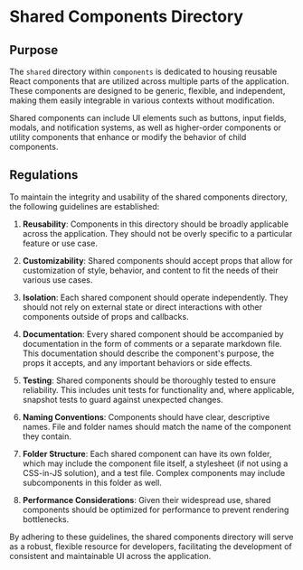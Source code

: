 # Shared Components Directory

## Purpose

The `shared` directory within `components` is dedicated to housing reusable React components that are utilized across multiple parts of the application. These components are designed to be generic, flexible, and independent, making them easily integrable in various contexts without modification.

Shared components can include UI elements such as buttons, input fields, modals, and notification systems, as well as higher-order components or utility components that enhance or modify the behavior of child components.

## Regulations

To maintain the integrity and usability of the shared components directory, the following guidelines are established:

1. **Reusability**: Components in this directory should be broadly applicable across the application. They should not be overly specific to a particular feature or use case.

2. **Customizability**: Shared components should accept props that allow for customization of style, behavior, and content to fit the needs of their various use cases.

3. **Isolation**: Each shared component should operate independently. They should not rely on external state or direct interactions with other components outside of props and callbacks.

4. **Documentation**: Every shared component should be accompanied by documentation in the form of comments or a separate markdown file. This documentation should describe the component's purpose, the props it accepts, and any important behaviors or side effects.

5. **Testing**: Shared components should be thoroughly tested to ensure reliability. This includes unit tests for functionality and, where applicable, snapshot tests to guard against unexpected changes.

6. **Naming Conventions**: Components should have clear, descriptive names. File and folder names should match the name of the component they contain.

7. **Folder Structure**: Each shared component can have its own folder, which may include the component file itself, a stylesheet (if not using a CSS-in-JS solution), and a test file. Complex components may include subcomponents in this folder as well.

8. **Performance Considerations**: Given their widespread use, shared components should be optimized for performance to prevent rendering bottlenecks.

By adhering to these guidelines, the shared components directory will serve as a robust, flexible resource for developers, facilitating the development of consistent and maintainable UI across the application.
